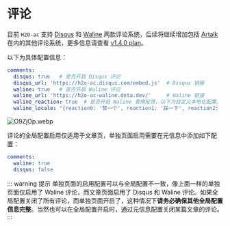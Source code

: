 # 评论

目前 `H2O-ac` 支持 [Disqus](https://disqus.com/) 和 [Waline](https://waline.js.org/) 两款评论系统，后续将继续增加包括 [Artalk](https://artalk.js.org/) 在内的其他评论系统，更多信息请查看 [v1.4.0 plan](https://github.com/zhonger/jekyll-theme-H2O-ac/issues/11)。

以下为具体配置信息：

```yaml
comments:
  disqus: true   # 是否开启 Disqus 评论
  disqus_url: 'https://h2o-ac.disqus.com/embed.js'  # Disqus 链接
  waline: true   # 是否开启 Waline 评论
  waline_url: 'https://h2o-ac-waline.deta.dev/'     # Waline 链接
  waline_reaction: true  # 是否开启 Waline 表情反馈，以下为自定义本地化配置。
  waline_locale: "{reaction0: '赞一个', reaction1: '踩一下', reaction2: '有点酷', reaction3: '看不懂', reaction4: '啥玩意', reaction5: '想睡觉'}"
```

![O9ZjOp.webp](/imgs/O9ZjOp.webp)

评论的全局配置启用仅适用于文章页，单独页面启用需要在元信息中添加如下配置：

```yaml
comments:
  waline: true
  disqus: false
```

::: warning 提示
单独页面的启用配置可以与全局配置不一致，像上面一样的单独页面仅启用了 Waline 评论，而文章页面启用了 Disqus 和 Waline 评论。如果全局配置关闭了所有评论，而单独页面开启了，这种情况下**请务必确保其他全局配置信息完整**。当然也可以在全局配置开启时，通过元信息配置关闭某篇文章的评论。
:::
